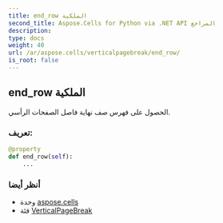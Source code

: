 ```yaml
---
title: end_row الملكية
second_title: Aspose.Cells for Python via .NET API المراجع
description:
type: docs
weight: 40
url: /ar/aspose.cells/verticalpagebreak/end_row/
is_root: false
---
```

##  end_row الملكية

الحصول على فهرس صف نهاية فاصل الصفحات الرأسي.
###  تعريف:
```python
@property
def end_row(self):
    ...
```

###  أنظر أيضا
* وحدة [aspose.cells](../../)
* فئة [VerticalPageBreak](/cells/python-net/ar/aspose.cells/verticalpagebreak)
